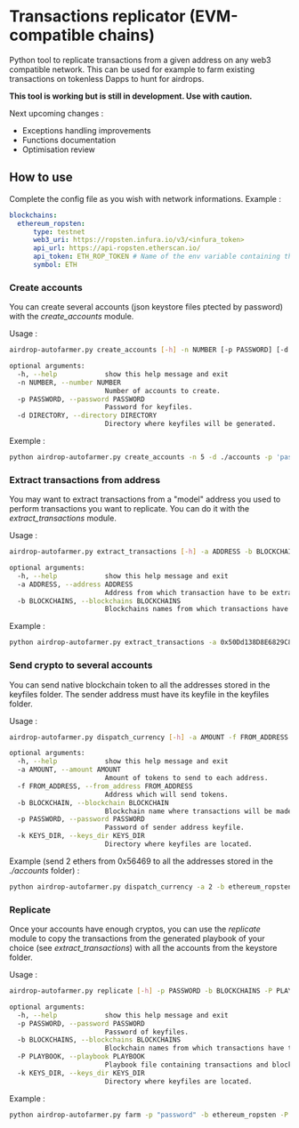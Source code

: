 # Transactions replicator (EVM-compatible chains)
Python tool to replicate transactions from a given address on any web3 compatible network. This can be used for example to farm 
existing transactions on tokenless Dapps to hunt for airdrops.

**This tool is working but is still in development. Use with caution.**

Next upcoming changes :
- Exceptions handling improvements
- Functions documentation
- Optimisation review

## How to use
Complete the config file as you wish with network informations. Example :
```yaml
blockchains:
  ethereum_ropsten:
      type: testnet
      web3_uri: https://ropsten.infura.io/v3/<infura_token>
      api_url: https://api-ropsten.etherscan.io/
      api_token: ETH_ROP_TOKEN # Name of the env variable containing the token
      symbol: ETH
```

### Create accounts
You can create several accounts (json keystore files ptected by password) with the *create_accounts* module.

Usage :
```bash
airdrop-autofarmer.py create_accounts [-h] -n NUMBER [-p PASSWORD] [-d DIRECTORY]

optional arguments:
  -h, --help            show this help message and exit
  -n NUMBER, --number NUMBER
                        Number of accounts to create.
  -p PASSWORD, --password PASSWORD
                        Password for keyfiles.
  -d DIRECTORY, --directory DIRECTORY
                        Directory where keyfiles will be generated.
```


Exemple :
```bash
python airdrop-autofarmer.py create_accounts -n 5 -d ./accounts -p 'password'
```

### Extract transactions from address
You may want to extract transactions from a "model" address you used to perform transactions you want to replicate.
You can do it with the *extract_transactions* module.

Usage :
````bash
airdrop-autofarmer.py extract_transactions [-h] -a ADDRESS -b BLOCKCHAINS

optional arguments:
  -h, --help            show this help message and exit
  -a ADDRESS, --address ADDRESS
                        Address from which transaction have to be extracted.
  -b BLOCKCHAINS, --blockchains BLOCKCHAINS
                        Blockchains names from which transactions have to be extracted (see config file), separated by commas.

````


Example :
```bash
python airdrop-autofarmer.py extract_transactions -a 0x50Dd138D8E6829C880BCf17BA78D701678608bE1 -b polygon_mainnet
```

### Send crypto to several accounts
You can send native blockchain token to all the addresses stored in the keyfiles folder.
The sender address must have its keyfile in the keyfiles folder.

Usage :
```bash
airdrop-autofarmer.py dispatch_currency [-h] -a AMOUNT -f FROM_ADDRESS -b BLOCKCHAIN -p PASSWORD [-k KEYS_DIR]

optional arguments:
  -h, --help            show this help message and exit
  -a AMOUNT, --amount AMOUNT
                        Amount of tokens to send to each address.
  -f FROM_ADDRESS, --from_address FROM_ADDRESS
                        Address which will send tokens.
  -b BLOCKCHAIN, --blockchain BLOCKCHAIN
                        Blockchain name where transactions will be made (see config file).
  -p PASSWORD, --password PASSWORD
                        Password of sender address keyfile.
  -k KEYS_DIR, --keys_dir KEYS_DIR
                        Directory where keyfiles are located.
```

Example (send 2 ethers from 0x56469 to all the addresses stored in the *./accounts* folder) :
```bash
python airdrop-autofarmer.py dispatch_currency -a 2 -b ethereum_ropsten -f 0x56469f4af31ad9d9401316a34b3b1a01cfb1b321 -p "password" -k ./accounts
```

### Replicate
Once your accounts have enough cryptos, you can use the *replicate* module to copy the transactions from the generated playbook of your choice (see *extract_transactions*) with all the accounts from the keystore folder.

Usage :
```bash
airdrop-autofarmer.py replicate [-h] -p PASSWORD -b BLOCKCHAINS -P PLAYBOOK [-k KEYS_DIR]

optional arguments:
  -h, --help            show this help message and exit
  -p PASSWORD, --password PASSWORD
                        Password of keyfiles.
  -b BLOCKCHAINS, --blockchains BLOCKCHAINS
                        Blockchain names from which transactions have to be extracted (see config file), separated by commas.
  -P PLAYBOOK, --playbook PLAYBOOK
                        Playbook file containing transactions and blockchains (generated with extract_transactions function.
  -k KEYS_DIR, --keys_dir KEYS_DIR
                        Directory where keyfiles are located.
```

Example :
```bash
python airdrop-autofarmer.py farm -p "password" -b ethereum_ropsten -P ./playbooks/playbook_0xd98A4e.yaml -f 0x56469f4af31ad9d9401316a34b3b1a01cfb1b321
```
